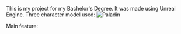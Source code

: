 This is my project for my Bachelor's Degree.
It was made using Unreal Engine.
Three character model used:
![Paladin](https://github.com/user-attachments/assets/c30fdbfa-6515-419a-a814-0e4d7ce56230)

Main feature:
